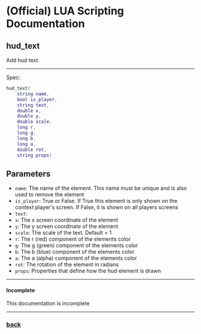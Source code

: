 
# (Official) LUA Scripting Documentation

## hud_text

Add hud text.

___

Spec:

```lua
hud_text(
	string name,
	bool is_player,
	string text,
	double x,
	double y,
	double scale,
	long r,
	long g,
	long b,
	long a,
	double rot,
	string props)
```

## Parameters

- `name`: The name of the element. This name must be unique and is also used to remove the element
- `is_player`: True or False. If True this element is only shown on the context player's screen. If False, it is shown on all players screens
- `text`: 
- `x`: The x screen coordinate of the element
- `y`: The y screen coordinate of the element
- `scale`: The scale of the text. Default = 1
- `r`: The r (red) component of the elements color
- `g`: The g (green) component of the elements color
- `b`: The b (blue) component of the elements color
- `a`: The a (alpha) component of the elements color
- `rot`: The rotation of the element in radians
- `props`: Properties that define how the hud element is drawn

___

#### Incomplete

This documentation is incomplete

___

### [back](../hud)
